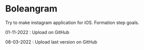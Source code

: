 # Boleangram
Try to make instagram application for iOS. Formation step goals.

  01-11-2022 :
Upload on GitHub 

  08-03-2022 :
 Upload last version on GitHub
